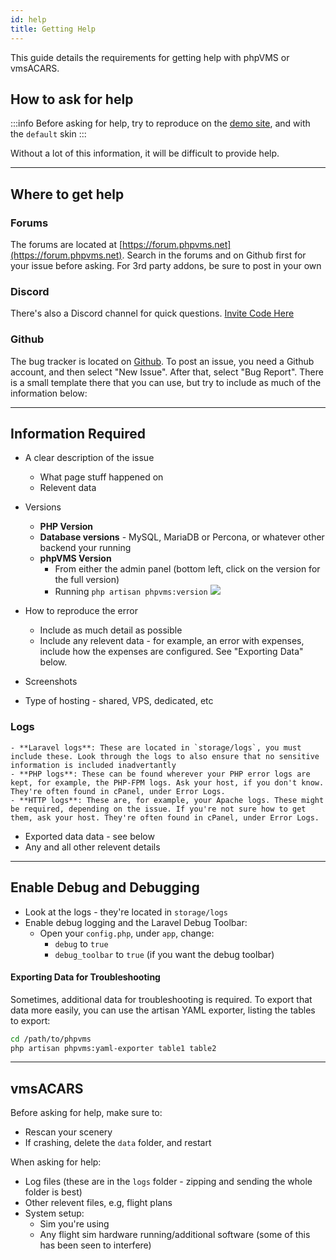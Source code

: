 ```yaml
---
id: help
title: Getting Help
---
```


This guide details the requirements for getting help with phpVMS or vmsACARS.


## How to ask for help

:::info
Before asking for help, try to reproduce on the [demo site](https://demo.phpvms.net), and with the `default` skin
:::

Without a lot of this information, it will be difficult to provide help.

---

## Where to get help

### Forums

The forums are located at [https://forum.phpvms.net](https://forum.phpvms.net). Search in the forums and on Github first for your issue before asking. For 3rd party addons, be sure to post in your own

### Discord

There's also a Discord channel for quick questions. [Invite Code Here](https://discord.gg/wvAmMnd)

### Github

The bug tracker is located on [Github](https://github.com/nabeelio/phpvms/issues). To post an issue, you need a Github account, and then select "New Issue". After that, select "Bug Report". There is a small template there that you can use, but try to include as much of the information below:

---

## Information Required

- A clear description of the issue
    - What page stuff happened on
    - Relevent data
- Versions
    - **PHP Version**
    - **Database versions** - MySQL, MariaDB or Percona, or whatever other backend your running
    - **phpVMS Version**
        - From either the admin panel (bottom left, click on the version for the full version) 
        - Running `php artisan phpvms:version`
        ![](img/version.png)

- How to reproduce the error 
    - Include as much detail as possible
    - Include any relevent data - for example, an error with expenses, include how the expenses are configured. See "Exporting Data" below.
- Screenshots
- Type of hosting - shared, VPS, dedicated, etc

### Logs

    - **Laravel logs**: These are located in `storage/logs`, you must include these. Look through the logs to also ensure that no sensitive information is included inadvertantly
    - **PHP logs**: These can be found wherever your PHP error logs are kept, for example, the PHP-FPM logs. Ask your host, if you don't know. They're often found in cPanel, under Error Logs.
    - **HTTP logs**: These are, for example, your Apache logs. These might be required, depending on the issue. If you're not sure how to get them, ask your host. They're often found in cPanel, under Error Logs.
- Exported data data - see below
- Any and all other relevent details

---

## Enable Debug and Debugging

- Look at the logs - they're located in `storage/logs`
- Enable debug logging and the Laravel Debug Toolbar:
    - Open your `config.php`, under `app`, change: 
        - `debug` to `true`
        - `debug_toolbar` to `true` (if you want the debug toolbar)

#### Exporting Data for Troubleshooting

Sometimes, additional data for troubleshooting is required. To export that data more easily, you can use the artisan YAML exporter, listing the tables to export:

```bash
cd /path/to/phpvms
php artisan phpvms:yaml-exporter table1 table2
```

---

## vmsACARS

Before asking for help, make sure to:

- Rescan your scenery
- If crashing, delete the `data` folder, and restart

When asking for help:

- Log files (these are in the `logs` folder - zipping and sending the whole folder is best)
- Other relevent files, e.g, flight plans
- System setup:
    - Sim you're using
    - Any flight sim hardware running/additional software (some of this has been seen to interfere)
